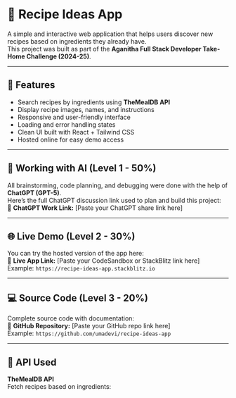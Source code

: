 
# 🍳 Recipe Ideas App

A simple and interactive web application that helps users discover new recipes based on ingredients they already have.  
This project was built as part of the **Aganitha Full Stack Developer Take-Home Challenge (2024-25)**.

---

## 🚀 Features

- Search recipes by ingredients using **TheMealDB API**  
- Display recipe images, names, and instructions  
- Responsive and user-friendly interface  
- Loading and error handling states  
- Clean UI built with React + Tailwind CSS  
- Hosted online for easy demo access  

---

## 🧠 Working with AI (Level 1 - 50%)

All brainstorming, code planning, and debugging were done with the help of **ChatGPT (GPT-5)**.  
Here’s the full ChatGPT discussion link used to plan and build this project:  
🔗 **ChatGPT Work Link:** [Paste your ChatGPT share link here]

---

## 🌐 Live Demo (Level 2 - 30%)

You can try the hosted version of the app here:  
🔗 **Live App Link:** [Paste your CodeSandbox or StackBlitz link here]  
Example: `https://recipe-ideas-app.stackblitz.io`

---

## 💻 Source Code (Level 3 - 20%)

Complete source code with documentation:  
🔗 **GitHub Repository:** [Paste your GitHub repo link here]  
Example: `https://github.com/umadevi/recipe-ideas-app`

---

## 🧩 API Used

**TheMealDB API**  
Fetch recipes based on ingredients:  
